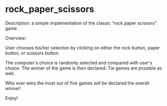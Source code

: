 # rock_paper_scissors
Description: a simple implementation of the classic “rock paper scissors" game

Overview:

User chooses his/her selection by clicking on either the rock button, paper button, or scissors button.

The computer's choice is randomly selected and compared with user's choice. The winner of the game is then declared. Tie games are possible as well.

Who ever wins the most out of five games will be declared the overall winner!

Enjoy!


